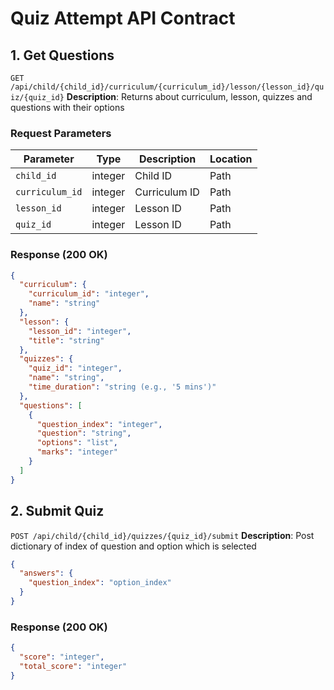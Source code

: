# Quiz Attempt API Contract

## 1. Get Questions

`GET /api/child/{child_id}/curriculum/{curriculum_id}/lesson/{lesson_id}/quiz/{quiz_id}`
**Description**: Returns about curriculum, lesson, quizzes and questions with their options

### Request Parameters

| Parameter       | Type    | Description   | Location |
| --------------- | ------- | ------------- | -------- |
| `child_id`      | integer | Child ID      | Path     |
| `curriculum_id` | integer | Curriculum ID | Path     |
| `lesson_id`     | integer | Lesson ID     | Path     |
| `quiz_id`       | integer | Lesson ID     | Path     |

### Response (200 OK)

```json
{
  "curriculum": {
    "curriculum_id": "integer",
    "name": "string"
  },
  "lesson": {
    "lesson_id": "integer",
    "title": "string"
  },
  "quizzes": {
    "quiz_id": "integer",
    "name": "string",
    "time_duration": "string (e.g., '5 mins')"
  },
  "questions": [
    {
      "question_index": "integer",
      "question": "string",
      "options": "list",
      "marks": "integer"
    }
  ]
}
```

## 2. Submit Quiz

`POST /api/child/{child_id}/quizzes/{quiz_id}/submit`
**Description**: Post dictionary of index of question and option which is selected

```json
{
  "answers": {
    "question_index": "option_index"
  }
}
```

### Response (200 OK)

```json
{
  "score": "integer",
  "total_score": "integer"
}
```
